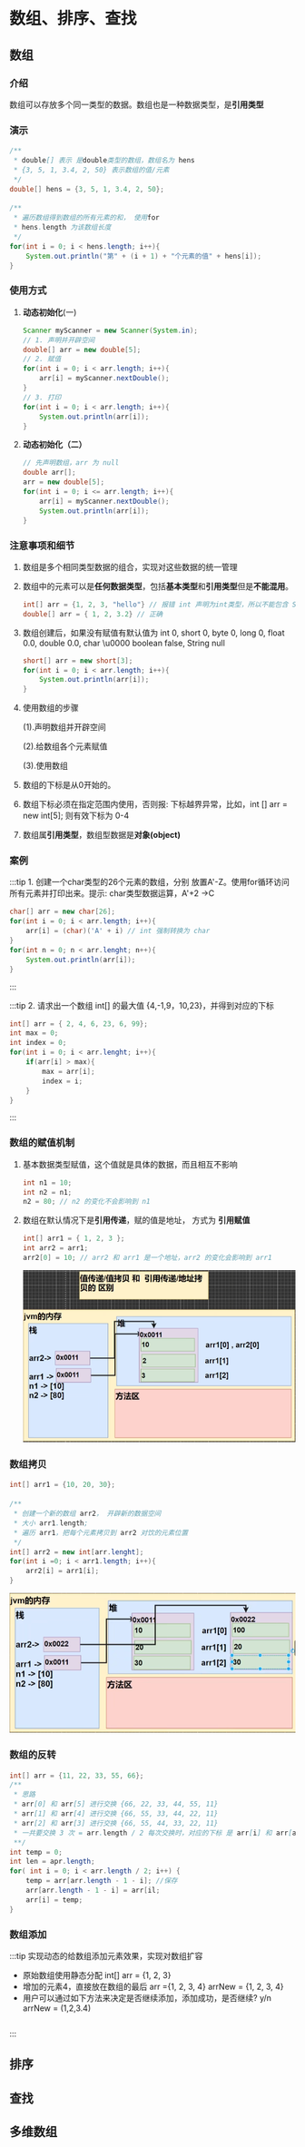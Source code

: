 # 数组、排序、查找

## 数组

### 介绍

数组可以存放多个同一类型的数据。数组也是一种数据类型，是**引用类型**

### 演示

```java
/**
 * double[] 表示 是double类型的数组，数组名为 hens
 * {3, 5, 1, 3.4, 2, 50} 表示数组的值/元素
 */
double[] hens = {3, 5, 1, 3.4, 2, 50};

/**
 * 遍历数组得到数组的所有元素的和， 使用for
 * hens.length 为该数组长度
 */
for(int i = 0; i < hens.length; i++){
    System.out.println("第" + (i + 1) + "个元素的值" + hens[i]);
}
```

### 使用方式

1. **动态初始化**(一)

   ```java
   Scanner myScanner = new Scanner(System.in);
   // 1. 声明并开辟空间
   double[] arr = new double[5];
   // 2. 赋值
   for(int i = 0; i < arr.length; i++){
       arr[i] = myScanner.nextDouble();
   }
   // 3. 打印
   for(int i = 0; i < arr.length; i++){
       System.out.println(arr[i]);
   }
   ```

2. **动态初始化（二）**

   ```java
   // 先声明数组，arr 为 null
   double arr[];
   arr = new double[5];
   for(int i = 0; i <= arr.length; i++){
       arr[i] = myScanner.nextDouble();
       System.out.println(arr[i]);
   }
   ```

### 注意事项和细节

1. 数组是多个相同类型数据的组合，实现对这些数据的统一管理

2. 数组中的元素可以是**任何数据类型**，包括**基本类型**和**引用类型**但是**不能混用**。

   ```java
   int[] arr = {1, 2, 3, "hello"} // 报错 int 声明为int类型，所以不能包含 String
   double[] arr = { 1, 2, 3.2} // 正确
   ```

3. 数组创建后，如果没有赋值有默认值为 int 0, short 0, byte 0, long 0, float 0.0, double 0.0, char \u0000 boolean false, String null

   ```java
   short[] arr = new short[3];
   for(int i = 0; i < arr.length; i++){
       System.out.println(arr[i]);
   }
   ```

4. 使用数组的步骤 

   (1).声明数组并开辟空间 

   (2).给数组各个元素赋值 

   (3).使用数组

5. 数组的下标是从0开始的。

6. 数组下标必须在指定范围内使用，否则报: 下标越界异常，比如，int [] arr = new int[5]; 则有效下标为 0-4

7. 数组属**引用类型**，数组型数据是**对象(object)**

### 案例
:::tip 1. 创建一个char类型的26个元素的数组，分别 放置A'-Z。使用for循环访问所有元素并打印出来。提示: char类型数据运算，A'+2 ->C
```java
char[] arr = new char[26];
for(int i = 0; i < arr.length; i++){
    arr[i] = (char)('A' + i) // int 强制转换为 char
}
for(int n = 0; n < arr.lenght; n++){
    System.out.println(arr[i]);
}
```
:::

:::tip 2. 请求出一个数组 int[] 的最大值 {4,-1,9，10,23}，并得到对应的下标
```java
int[] arr = { 2, 4, 6, 23, 6, 99};
int max = 0;
int index = 0;
for(int i = 0; i < arr.lenght; i++){
    if(arr[i] > max){
        max = arr[i];
        index = i;
    }
}
```
:::


### 数组的赋值机制

1. 基本数据类型赋值，这个值就是具体的数据，而且相互不影响

   ```java
   int n1 = 10;
   int n2 = n1;
   n2 = 80; // n2 的变化不会影响到 n1
   ```

2. 数组在默认情况下是**引用传递**，赋的值是地址， 方式为 **引用赋值**

   ```java
   int[] arr1 = { 1, 2, 3 };
   int arr2 = arr1;
   arr2[0] = 10; // arr2 和 arr1 是一个地址，arr2 的变化会影响到 arr1
   ```

   ![image-20230224003002648](./image/16.png)

### 数组拷贝

```java
int[] arr1 = {10, 20, 30};

/**
 * 创建一个新的数组 arr2， 开辟新的数据空间
 * 大小 arr1.length;
 * 遍历 arr1，把每个元素拷贝到 arr2 对饮的元素位置
 */
int[] arr2 = new int[arr.lenght];
for(int i =0; i < arr1.length; i++){
    arr2[i] = arr1[i];
}
```

![image-20230224003002648](./image/17.png)

### 数组的反转

```java
int[] arr = {11, 22, 33, 55, 66};
/**
 * 思路
 * arr[0] 和 arr[5] 进行交换 {66, 22, 33, 44, 55, 11}
 * arr[1] 和 arr[4] 进行交换 {66, 55, 33, 44, 22, 11}
 * arr[2] 和 arr[3] 进行交换 {66, 55, 44, 33, 22, 11}
 * 一共要交换 3 次 = arr.length / 2 每次交换时，对应的下标 是 arr[i] 和 arr[arr.length - 1 -i]
 **/
int temp = 0;
int len = apr.length;
for( int i = 0; i < arr.length / 2; i++) {
    temp = arr[arr.length - 1 - i]; //保存
    arr[arr.length - 1 - i] = arr[il;
    arr[i] = temp;
}
```

### 数组添加
:::tip 实现动态的给数组添加元素效果，实现对数组扩容
- 原始数组使用静态分配 int[] arr = {1, 2, 3}
- 增加的元素4，直接放在数组的最后 arr ={1, 2, 3, 4}  arrNew = {1, 2, 3, 4}
- 用户可以通过如下方法来决定是否继续添加，添加成功，是否继续? y/n
arrNew = (1,2,3.4)
```java
```
:::

## 排序

## 查找

## 多维数组

 